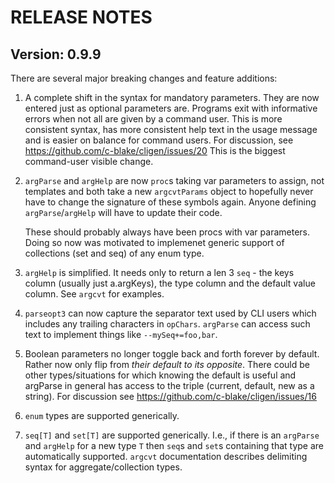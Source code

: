 RELEASE NOTES
=============

Version: 0.9.9
--------------

There are several major breaking changes and feature additions:

 1. A complete shift in the syntax for mandatory parameters.  They are now
    entered just as optional parameters are.  Programs exit with informative
    errors when not all are given by a command user.  This is more consistent
    syntax, has more consistent help text in the usage message and is easier
    on balance for command users.  For discussion, see
    https://github.com/c-blake/cligen/issues/20
    This is the biggest command-user visible change.

 2. ``argParse`` and ``argHelp`` are now `proc`s taking var parameters to
    assign, not templates and both take a new ``argcvtParams`` object to
    hopefully never have to change the signature of these symbols again.
    Anyone defining ``argParse``/``argHelp`` will have to update their code.

    These should probably always have been procs with var parameters.
    Doing so now was motivated to implemenet generic support of collections
    (set and seq) of any enum type.

 3. ``argHelp`` is simplified.  It needs only to return a len 3 `seq` - the
    keys column (usually just a.argKeys), the type column and the default
    value column.  See `argcvt` for examples.

 4. ``parseopt3`` can now capture the separator text used by CLI users which
    includes any trailing characters in `opChars`.  ``argParse`` can access
    such text to implement things like ``--mySeq+=foo,bar``.

 5. Boolean parameters no longer toggle back and forth forever by default.
    Rather now only flip from *their default to its opposite*.  There could be
    other types/situations for which knowing the default is useful and argParse
    in general has access to the triple (current, default, new as a string).
    For discussion see https://github.com/c-blake/cligen/issues/16 

 6. ``enum`` types are supported generically.

 7. ``seq[T]`` and ``set[T]`` are supported generically.  I.e., if there is an
    ``argParse`` and ``argHelp`` for a new type ``T`` then `seq`s and `set`s
    containing that type are automatically supported.  `argcvt` documentation
    describes delimiting syntax for aggregate/collection types.
